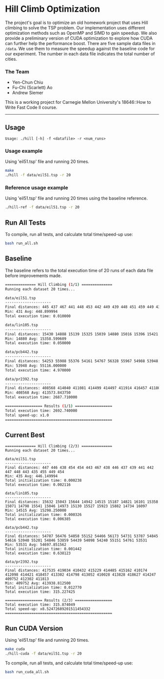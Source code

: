 # Hill Climb Optimization
The project's goal is to optimize an old homework project that uses Hill climbing to solve the TSP problem. 
Our implementation uses different optimization methods such as OpenMP and SIMD to gain speedup. We also provide a preliminary version of CUDA optimization to explore how CUDA can further help the performance boost.
There are five sample data files in `/data`. We use them to measure the speedup against the baseline code for our experiment. The number in each data file indicates the total number of cities.

### The Team
* Yen-Chun Chiu
* Fu-Chi (Scarlett) Ao
* Andrew Siemer

This is a working project for Carnegie Mellon University's 18646::How to Write Fast Code II course.

***

## Usage
`Usage: ./hill [-h] -f <datafile> -r <num_runs>`

### Usage example
Using 'eil51.tsp' file and running 20 times.
```sh
make
./hill -f data/eil51.tsp -r 20
```

### Reference usage example
Using 'eil51.tsp' file and running 20 times using the baseline reference.
```sh
./hill-ref -f data/eil51.tsp -r 20
```

## Run All Tests
To compile, run all tests, and calculate total time/speed-up use:
```sh
bash run_all.sh
```

## Baseline
The baseline refers to the total execution time of 20 runs of each data file before improvements made.

```sh
============== Hill Climbing (1/1) ==============
Running each dataset 20 times...

data/eil51.tsp
---------------------
Final distances: 445 437 467 441 448 453 442 449 439 448 451 459 449 431 465 446 447 464 447 450
Min: 431 Avg: 448.899994
Total execution time: 0.010000

data/lin105.tsp
---------------------
Final distances: 15430 14888 15139 15325 15039 14880 15016 15396 15421 15824 15890 16030 14930 15272 15441 15568 15386 15380 15509 15408
Min: 14880 Avg: 15358.599609
Total execution time: 0.050000

data/pcb442.tsp
---------------------
Final distances: 54253 55988 55376 54161 54767 56328 55967 54988 53948 56613 55423 54185 55311 55626 55277 56067 54802 54917 54334 53989
Min: 53948 Avg: 55116.000000
Total execution time: 4.970000

data/pr2392.tsp
---------------------
Final distances: 408568 414040 411081 414499 414497 411914 416457 411809 418314 413042 414371 409176 411185 411861 418526 415912 417090 412908 415669 410558
Min: 408568 Avg: 413573.843750
Total execution time: 2687.710000

================= Results (1/1) =================
Total execution time: 2692.740000
Total speed-up: x1.0
=================================================
```

## Current Best
```
============== Hill Climbing (2/3) ==============
Running each dataset 20 times...

data/eil51.tsp
---------------------
Final distances: 447 446 438 454 454 443 467 438 446 437 439 441 442 447 448 443 435 455 449 454
Min: 435 Avg: 446.149994
Total initialization time: 0.000238
Total execution time: 0.002116

data/lin105.tsp
---------------------
Final distances: 15632 15043 15644 14942 14515 15187 14821 16101 15358 15071 14798 15541 15046 14973 15130 15527 15923 15882 14734 16097
Min: 14515 Avg: 15298.250000
Total initialization time: 0.000326
Total execution time: 0.006385

data/pcb442.tsp
---------------------
Final distances: 54787 56476 54858 55152 54466 56173 54731 53787 54845 54616 53940 55201 54846 53859 54439 54098 54240 55151 54761 53531
Min: 53531 Avg: 54697.851562
Total initialization time: 0.001442
Total execution time: 0.638123

data/pr2392.tsp
---------------------
Final distances: 417535 419034 410432 415229 414485 415162 410174 412098 414421 418457 413302 414798 413052 410028 413828 418627 414247 409752 412302 411813
Min: 409752 Avg: 413938.812500
Total initialization time: 0.012770
Total execution time: 315.227425

================= Results (2/3) =================
Total execution time: 315.874049
Total speed-up: x8.52472689201511454332
=================================================
```

## Run CUDA Version
Using 'eil51.tsp' file and running 20 times.
```sh
make cuda
./hill-cuda -f data/eil51.tsp -r 20
```

To compile, run all tests, and calculate total time/speed-up use:
```sh
bash run_cuda_all.sh
```
